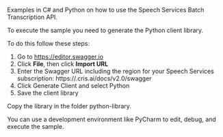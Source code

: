 Examples in C# and Python on how to use the Speech Services Batch Transcription API.

To execute the sample you need to generate the Python client library.

To do this follow these steps:

1. Go to https://editor.swagger.io
2. Click **File**, then click **Import URL**
3. Enter the Swagger URL including the region for your Speech Services subscription: https://<your-region>.cris.ai/docs/v2.0/swagger
4. Click Generate Client and select Python
5. Save the client library

Copy the library in the folder python-library.

You can use a development environment like PyCharm to edit, debug, and execute the sample.
